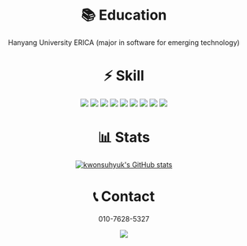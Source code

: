 <div align = "center">
  
  # 📚 Education
  Hanyang University ERICA (major in software for emerging technology)

  # ⚡ Skill
  <img  src="https://img.shields.io/badge/HTML5-E34F26?logo=HTML5&logoColor=white">
  <img  src="https://img.shields.io/badge/CSS3-1572B6?logo=css3&logoColor=white">
   <img  src="https://img.shields.io/badge/JavaScript-F7DF1E?logo=JavaScript&logoColor=white">
  <img src="https://img.shields.io/badge/Typescript-3178C6?style=flat-square&logo=Typescript&logoColor=white"/>
  <img src="https://img.shields.io/badge/Git-F05032?style=flat-square&logo=git&logoColor=white"/>
  <img src="https://img.shields.io/badge/GitHub-181717?style=flat-square&logo=GitHub&logoColor=white"/>
  <img  src="https://img.shields.io/badge/React-61DAFB?logo=React&logoColor=white">
  <img src="https://img.shields.io/badge/Next.js-000000?style=flat-square&logo=Next.js&logoColor=white"/>
  <img src="https://img.shields.io/badge/Node.js-339933?style=flat-square&logo=Node.js&logoColor=white"/>

  # 📊 Stats
  [![kwonsuhyuk's GitHub stats](https://github-readme-stats.vercel.app/api?username=kwonsuhyuk&show_icons=true&theme=merko)](https://github.com/kwonsuhyuk/github-readme-stats)


  # 📞 Contact
   010-7628-5327

 <a href="mailto:supersuhyuk@gmail.com">
    <img src="https://img.shields.io/badge/Gmail-EA4335?style=for-the-badge&logo=Gmail&logoColor=white">
</a>
  
</div>

<!--
**kwonsuhyuk/kwonsuhyuk** is a ✨ _special_ ✨ repository because its `README.md` (this file) appears on your GitHub profile.

Here are some ideas to get you started:

- 🔭 I’m currently working on ...
- 🌱 I’m currently learning ...
- 👯 I’m looking to collaborate on ...
- 🤔 I’m looking for help with ...
- 💬 Ask me about ...
- 📫 How to reach me: ...
- 😄 Pronouns: ...
- ⚡ Fun fact: ...
-->
